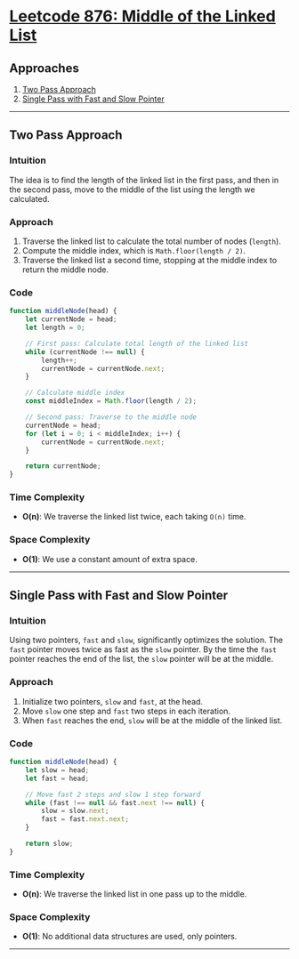 # [Leetcode 876: Middle of the Linked List](https://leetcode.com/problems/middle-of-the-linked-list/)

## Approaches
1. [Two Pass Approach](#two-pass-approach)
2. [Single Pass with Fast and Slow Pointer](#single-pass-with-fast-and-slow-pointer)

---

## Two Pass Approach

### Intuition
The idea is to find the length of the linked list in the first pass, and then in the second pass, move to the middle of the list using the length we calculated. 

### Approach
1. Traverse the linked list to calculate the total number of nodes (`length`).
2. Compute the middle index, which is `Math.floor(length / 2)`.
3. Traverse the linked list a second time, stopping at the middle index to return the middle node.

### Code
```javascript
function middleNode(head) {
    let currentNode = head;
    let length = 0;

    // First pass: Calculate total length of the linked list
    while (currentNode !== null) {
        length++;
        currentNode = currentNode.next;
    }

    // Calculate middle index
    const middleIndex = Math.floor(length / 2);

    // Second pass: Traverse to the middle node
    currentNode = head;
    for (let i = 0; i < middleIndex; i++) {
        currentNode = currentNode.next;
    }

    return currentNode;
}
```

### Time Complexity
- **O(n)**: We traverse the linked list twice, each taking `O(n)` time.
  
### Space Complexity
- **O(1)**: We use a constant amount of extra space.


---

## Single Pass with Fast and Slow Pointer

### Intuition
Using two pointers, `fast` and `slow`, significantly optimizes the solution. The `fast` pointer moves twice as fast as the `slow` pointer. By the time the `fast` pointer reaches the end of the list, the `slow` pointer will be at the middle.

### Approach
1. Initialize two pointers, `slow` and `fast`, at the head.
2. Move `slow` one step and `fast` two steps in each iteration.
3. When `fast` reaches the end, `slow` will be at the middle of the linked list.

### Code
```javascript
function middleNode(head) {
    let slow = head;
    let fast = head;

    // Move fast 2 steps and slow 1 step forward
    while (fast !== null && fast.next !== null) {
        slow = slow.next;
        fast = fast.next.next;
    }

    return slow;
}
```

### Time Complexity
- **O(n)**: We traverse the linked list in one pass up to the middle.
  
### Space Complexity
- **O(1)**: No additional data structures are used, only pointers.

---

